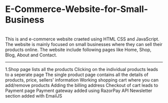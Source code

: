 # E-Commerce-Website-for-Small-Business
<br>
This is and  e-commerce website craeted using HTML CSS and JavaScript. The website is mainly focused on small businesses where they can sell their products online. The website include following pages like Home, Shop, Blog, About and Contact.<hr>
1.Shop page lists all the products
Clicking on the individual products leads to a seperate page
The single product page contains all the details of products, price, sellers' information 
Working shopping cart where you can add/remove products 
Adding the billing address
Checkout of cart leads to Payment page
Payment gateway added using RazorPay API
Newsletter section added with EmailJS
